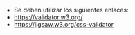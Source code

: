- Se deben utilizar los siguientes enlaces:
 - https://validator.w3.org/
 - https://jigsaw.w3.org/css-validator
 
